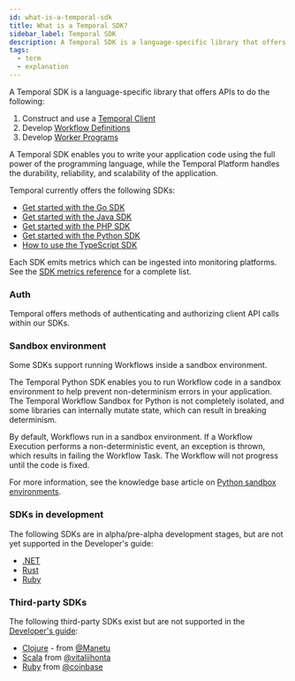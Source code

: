 ```yaml
---
id: what-is-a-temporal-sdk
title: What is a Temporal SDK?
sidebar_label: Temporal SDK
description: A Temporal SDK is a language-specific library that offers APIs to construct and use a Temporal Client to communicate with a Temporal Cluster, develop Workflow Definitions, and develop Worker Programs.
tags:
  - term
  - explanation
---
```


A Temporal SDK is a language-specific library that offers APIs to do the following:

1. Construct and use a [Temporal Client](/concepts/what-is-a-temporal-client)
2. Develop [Workflow Definitions](/concepts/what-is-a-workflow-definition)
3. Develop [Worker Programs](/concepts/what-is-a-worker-program)

A Temporal SDK enables you to write your application code using the full power of the programming language, while the Temporal Platform handles the durability, reliability, and scalability of the application.

Temporal currently offers the following SDKs:

- [Get started with the Go SDK](/application-development/foundations/?lang=go#add-your-sdk)
- [Get started with the Java SDK](/application-development/foundations/?lang=java#add-your-sdk)
- [Get started with the PHP SDK](/application-development/foundations/?lang=php)
- [Get started with the Python SDK](/application-development/foundations/?lang=python#add-your-sdk)
- [How to use the TypeScript SDK](/application-development/foundations/?lang=typescript#add-your-sdk)

Each SDK emits metrics which can be ingested into monitoring platforms.
See the [SDK metrics reference](/references/sdk-metrics) for a complete list.

### Auth

Temporal offers methods of authenticating and authorizing client API calls within our SDKs.

### Sandbox environment

Some SDKs support running Workflows inside a sandbox environment.

<Tabs>
  <TabItem value="python" label="Python">

The Temporal Python SDK enables you to run Workflow code in a sandbox environment to help prevent non-determinism errors in your application.
The Temporal Workflow Sandbox for Python is not completely isolated, and some libraries can internally mutate state, which can result in breaking determinism.

By default, Workflows run in a sandbox environment.
If a Workflow Execution performs a non-deterministic event, an exception is thrown, which results in failing the Workflow Task.
The Workflow will not progress until the code is fixed.

For more information, see the knowledge base article on [Python sandbox environments](/kb/python-sandbox-environment).
</TabItem>
</Tabs>

### SDKs in development

The following SDKs are in alpha/pre-alpha development stages, but are not yet supported in the Developer's guide:

- [.NET](https://github.com/temporalio/sdk-dotnet)
- [Rust](https://github.com/temporalio/sdk-core)
- [Ruby](https://github.com/temporalio/sdk-ruby)

### Third-party SDKs

The following third-party SDKs exist but are not supported in the [Developer's guide](/application-development):

- [Clojure](https://github.com/manetu/temporal-clojure-sdk) - from [@Manetu](https://github.com/manetu)
- [Scala](https://github.com/vitaliihonta/zio-temporal) from [@vitaliihonta](https://github.com/vitaliihonta)
- [Ruby](https://github.com/coinbase/temporal-ruby) from [@coinbase](https://github.com/coinbase)
